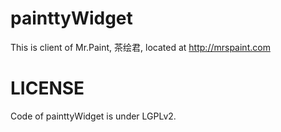 painttyWidget
=============

This is client of Mr.Paint, 茶绘君, located at http://mrspaint.com

LICENSE
=======

Code of painttyWidget is under LGPLv2.
